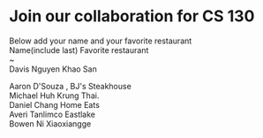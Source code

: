 # Join our collaboration for CS 130
Below add your name and your favorite restaurant
<br>
Name(include last)      Favorite restaurant <br>
~                                                       
Davis Nguyen            Khao San<br>

Aaron D'Souza      ,    BJ's Steakhouse <br>
Michael Huh             Krung Thai. <br>
Daniel Chang            Home Eats<br>
Averi Tanlimco          Eastlake<br>
Bowen Ni                Xiaoxiangge

